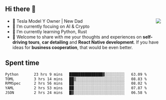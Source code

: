 ## Hi there 👋
<img align="right" src="https://github-readme-stats.vercel.app/api?username=ljunb&show_icons=true&icon_color=CE1D2D&text_color=718096&bg_color=00000000&hide_title=true&hide_border=true" />

- 🚗 Tesla Model Y Owner | New Dad
- 🔭 I’m currently focuing on AI & Crypto
- 🌱 I’m currently learning Python, Rust
- 💬 Welcome to share with me your thoughts and experiences on **self-driving tours**, **car detailing** and **React Native development**. If you have ideas for **business cooperation**, that would be even better.




## Spent time
<!--START_SECTION:waka-->

```txt
Python       23 hrs 9 mins   ███████████████▓░░░░░░░░░   63.09 %
TOML         3 hrs 14 mins   ██▒░░░░░░░░░░░░░░░░░░░░░░   08.83 %
RPMSpec      2 hrs 56 mins   ██░░░░░░░░░░░░░░░░░░░░░░░   08.02 %
YAML         2 hrs 53 mins   ██░░░░░░░░░░░░░░░░░░░░░░░   07.87 %
JSON         2 hrs 24 mins   █▓░░░░░░░░░░░░░░░░░░░░░░░   06.58 %
```

<!--END_SECTION:waka-->
